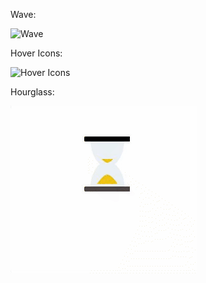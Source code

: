 Wave:


![Wave](./Wave.gif)

Hover Icons:


![Hover Icons](./Icons.gif)

Hourglass:


![Hourglass](./Hourglass.gif)
